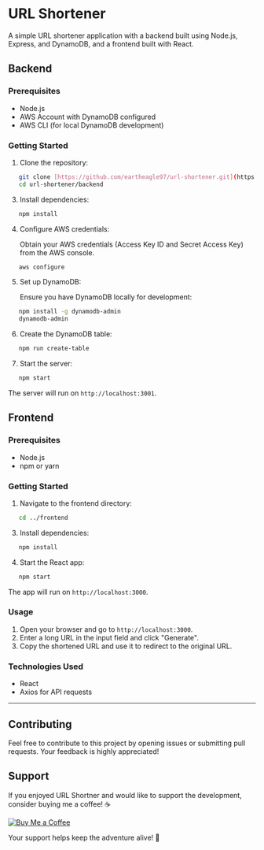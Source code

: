 # URL Shortener

A simple URL shortener application with a backend built using Node.js, Express, and DynamoDB, and a frontend built with React.

## Backend

### Prerequisites

- Node.js
- AWS Account with DynamoDB configured
- AWS CLI (for local DynamoDB development)

### Getting Started

1. Clone the repository:

```bash
   git clone [https://github.com/eartheagle97/url-shortener.git](https://github.com/eartheagle97/URL-Shortner)
   cd url-shortener/backend
```

3. Install dependencies:

```bash
   npm install
```

4. Configure AWS credentials:

   Obtain your AWS credentials (Access Key ID and Secret Access Key) from the AWS console.

```bash
   aws configure
```

5. Set up DynamoDB:

   Ensure you have DynamoDB locally for development:

```bash
   npm install -g dynamodb-admin
   dynamodb-admin
```

6. Create the DynamoDB table:

```bash
   npm run create-table
```

7. Start the server:

```bash
   npm start
```

   The server will run on `http://localhost:3001`.


## Frontend

### Prerequisites

- Node.js
- npm or yarn

### Getting Started

1. Navigate to the frontend directory:

```bash
   cd ../frontend
```

3. Install dependencies:
```bash
   npm install
```
4. Start the React app:
```bash
   npm start
```
   The app will run on `http://localhost:3000`.

### Usage

1. Open your browser and go to `http://localhost:3000`.
2. Enter a long URL in the input field and click "Generate".
3. Copy the shortened URL and use it to redirect to the original URL.

### Technologies Used

- React
- Axios for API requests

---

## Contributing

Feel free to contribute to this project by opening issues or submitting pull requests. Your feedback is highly appreciated!

## Support

If you enjoyed URL Shortner and would like to support the development, consider buying me a coffee! ☕️

[![Buy Me a Coffee](https://camo.githubusercontent.com/12f516d86d600c89a6abd2326256045c27325ad7c8532c0d36772965a4923be0/68747470733a2f2f7777772e6275796d6561636f666665652e636f6d2f6173736574732f696d672f637573746f6d5f696d616765732f6f72616e67655f696d672e706e67)](https://www.buymeacoffee.com/kairavpateu)

Your support helps keep the adventure alive! 🚀
